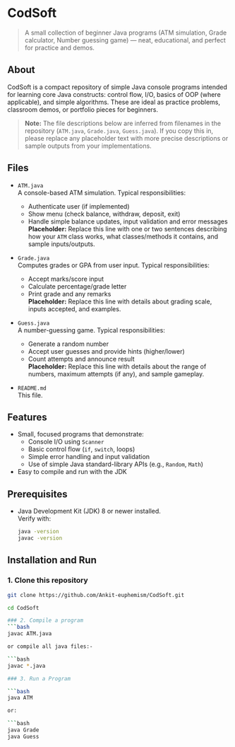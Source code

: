 # CodSoft

> A small collection of beginner Java programs (ATM simulation, Grade calculator, Number guessing game) — neat, educational, and perfect for practice and demos.


## About
CodSoft is a compact repository of simple Java console programs intended for learning core Java constructs: control flow, I/O, basics of OOP (where applicable), and simple algorithms. These are ideal as practice problems, classroom demos, or portfolio pieces for beginners.

> **Note:** The file descriptions below are inferred from filenames in the repository (`ATM.java`, `Grade.java`, `Guess.java`). If you copy this in, please replace any placeholder text with more precise descriptions or sample outputs from your implementations.

## Files
- `ATM.java`  
  A console-based ATM simulation. Typical responsibilities:
  - Authenticate user (if implemented)
  - Show menu (check balance, withdraw, deposit, exit)
  - Handle simple balance updates, input validation and error messages  
  **Placeholder:** Replace this line with one or two sentences describing how your `ATM` class works, what classes/methods it contains, and sample inputs/outputs.

- `Grade.java`  
  Computes grades or GPA from user input. Typical responsibilities:
  - Accept marks/score input
  - Calculate percentage/grade letter
  - Print grade and any remarks  
  **Placeholder:** Replace this line with details about grading scale, inputs accepted, and examples.

- `Guess.java`  
  A number-guessing game. Typical responsibilities:
  - Generate a random number
  - Accept user guesses and provide hints (higher/lower)
  - Count attempts and announce result  
  **Placeholder:** Replace this line with details about the range of numbers, maximum attempts (if any), and sample gameplay.

- `README.md`  
  This file.

## Features
- Small, focused programs that demonstrate:
  - Console I/O using `Scanner`
  - Basic control flow (`if`, `switch`, loops)
  - Simple error handling and input validation
  - Use of simple Java standard-library APIs (e.g., `Random`, `Math`)
- Easy to compile and run with the JDK

## Prerequisites
- Java Development Kit (JDK) 8 or newer installed.  
  Verify with:<br>
  ```bash
  java -version
  javac -version

## Installation and Run

### 1. Clone this repository 
```bash
git clone https://github.com/Ankit-euphemism/CodSoft.git

cd CodSoft

### 2. Compile a program
```bash
javac ATM.java

or compile all java files:-

```bash
javac *.java

### 3. Run a Program

```bash
java ATM 

or:

```bash
java Grade
java Guess 


